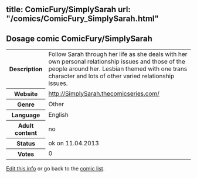 title: ComicFury/SimplySarah
url: "/comics/ComicFury_SimplySarah.html"
---
Dosage comic ComicFury/SimplySarah
-----------------------------------------

<table class="comicinfo">
<tr>
<th>Description</th><td>Follow Sarah through her life as she deals with her own personal relationship issues and those of the people around her. Lesbian themed with one trans character and lots of other varied relationship issues.</td>
</tr>
<tr>
<th>Website</th><td><a href="http://SimplySarah.thecomicseries.com/">http://SimplySarah.thecomicseries.com/</a></td>
</tr>
<tr>
<th>Genre</th><td>Other</td>
</tr>
<tr>
<th>Language</th><td>English</td>
</tr>
<tr>
<th>Adult content</th><td>no</td>
</tr>
<tr>
<th>Status</th><td>ok on 11.04.2013</td>
</tr>
<tr>
<th>Votes</th><td>0</div></td>
</tr>
</table>

[Edit this info](/comics/ComicFury_SimplySarah_edit.html) or go back to the [comic list](../comic-index.html).
